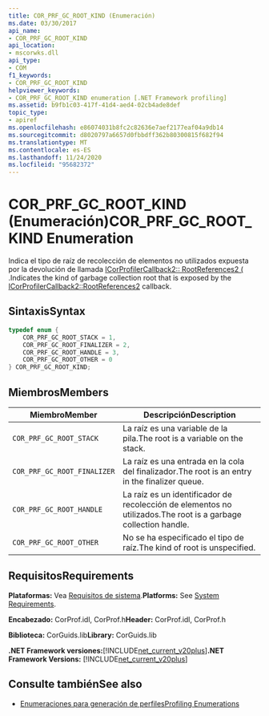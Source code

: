 ```yaml
---
title: COR_PRF_GC_ROOT_KIND (Enumeración)
ms.date: 03/30/2017
api_name:
- COR_PRF_GC_ROOT_KIND
api_location:
- mscorwks.dll
api_type:
- COM
f1_keywords:
- COR_PRF_GC_ROOT_KIND
helpviewer_keywords:
- COR_PRF_GC_ROOT_KIND enumeration [.NET Framework profiling]
ms.assetid: b9fb1c03-417f-41d4-aed4-02cb4ade8def
topic_type:
- apiref
ms.openlocfilehash: e86074031b8fc2c82636e7aef2177eaf04a9db14
ms.sourcegitcommit: d8020797a6657d0fbbdff362b80300815f682f94
ms.translationtype: MT
ms.contentlocale: es-ES
ms.lasthandoff: 11/24/2020
ms.locfileid: "95682372"
---
```

# <a name="cor_prf_gc_root_kind-enumeration"></a><span data-ttu-id="78e7a-102">COR_PRF_GC_ROOT_KIND (Enumeración)</span><span class="sxs-lookup"><span data-stu-id="78e7a-102">COR_PRF_GC_ROOT_KIND Enumeration</span></span>

<span data-ttu-id="78e7a-103">Indica el tipo de raíz de recolección de elementos no utilizados expuesta por la devolución de llamada [ICorProfilerCallback2:: RootReferences2 (](icorprofilercallback2-rootreferences2-method.md) .</span><span class="sxs-lookup"><span data-stu-id="78e7a-103">Indicates the kind of garbage collection root that is exposed by the [ICorProfilerCallback2::RootReferences2](icorprofilercallback2-rootreferences2-method.md) callback.</span></span>  
  
## <a name="syntax"></a><span data-ttu-id="78e7a-104">Sintaxis</span><span class="sxs-lookup"><span data-stu-id="78e7a-104">Syntax</span></span>  
  
```cpp  
typedef enum {  
    COR_PRF_GC_ROOT_STACK = 1,  
    COR_PRF_GC_ROOT_FINALIZER = 2,  
    COR_PRF_GC_ROOT_HANDLE = 3,  
    COR_PRF_GC_ROOT_OTHER = 0  
} COR_PRF_GC_ROOT_KIND;  
```  
  
## <a name="members"></a><span data-ttu-id="78e7a-105">Miembros</span><span class="sxs-lookup"><span data-stu-id="78e7a-105">Members</span></span>  
  
|<span data-ttu-id="78e7a-106">Miembro</span><span class="sxs-lookup"><span data-stu-id="78e7a-106">Member</span></span>|<span data-ttu-id="78e7a-107">Descripción</span><span class="sxs-lookup"><span data-stu-id="78e7a-107">Description</span></span>|  
|------------|-----------------|  
|`COR_PRF_GC_ROOT_STACK`|<span data-ttu-id="78e7a-108">La raíz es una variable de la pila.</span><span class="sxs-lookup"><span data-stu-id="78e7a-108">The root is a variable on the stack.</span></span>|  
|`COR_PRF_GC_ROOT_FINALIZER`|<span data-ttu-id="78e7a-109">La raíz es una entrada en la cola del finalizador.</span><span class="sxs-lookup"><span data-stu-id="78e7a-109">The root is an entry in the finalizer queue.</span></span>|  
|`COR_PRF_GC_ROOT_HANDLE`|<span data-ttu-id="78e7a-110">La raíz es un identificador de recolección de elementos no utilizados.</span><span class="sxs-lookup"><span data-stu-id="78e7a-110">The root is a garbage collection handle.</span></span>|  
|`COR_PRF_GC_ROOT_OTHER`|<span data-ttu-id="78e7a-111">No se ha especificado el tipo de raíz.</span><span class="sxs-lookup"><span data-stu-id="78e7a-111">The kind of root is unspecified.</span></span>|  
  
## <a name="requirements"></a><span data-ttu-id="78e7a-112">Requisitos</span><span class="sxs-lookup"><span data-stu-id="78e7a-112">Requirements</span></span>  

 <span data-ttu-id="78e7a-113">**Plataformas:** Vea [Requisitos de sistema](../../get-started/system-requirements.md).</span><span class="sxs-lookup"><span data-stu-id="78e7a-113">**Platforms:** See [System Requirements](../../get-started/system-requirements.md).</span></span>  
  
 <span data-ttu-id="78e7a-114">**Encabezado:** CorProf.idl, CorProf.h</span><span class="sxs-lookup"><span data-stu-id="78e7a-114">**Header:** CorProf.idl, CorProf.h</span></span>  
  
 <span data-ttu-id="78e7a-115">**Biblioteca:** CorGuids.lib</span><span class="sxs-lookup"><span data-stu-id="78e7a-115">**Library:** CorGuids.lib</span></span>  
  
 <span data-ttu-id="78e7a-116">**.NET Framework versiones:**[!INCLUDE[net_current_v20plus](../../../../includes/net-current-v20plus-md.md)]</span><span class="sxs-lookup"><span data-stu-id="78e7a-116">**.NET Framework Versions:** [!INCLUDE[net_current_v20plus](../../../../includes/net-current-v20plus-md.md)]</span></span>  
  
## <a name="see-also"></a><span data-ttu-id="78e7a-117">Consulte también</span><span class="sxs-lookup"><span data-stu-id="78e7a-117">See also</span></span>

- [<span data-ttu-id="78e7a-118">Enumeraciones para generación de perfiles</span><span class="sxs-lookup"><span data-stu-id="78e7a-118">Profiling Enumerations</span></span>](profiling-enumerations.md)
